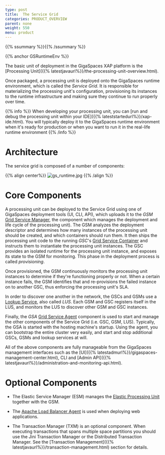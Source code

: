 ```yaml
---
type: post
title:  The Service Grid
categories: PRODUCT_OVERVIEW
parent: none
weight: 550
menu: product
---
```


{{%  ssummary %}}{{%  /ssummary %}}

{{%  anchor GSRuntimeEnv %}}




The basic unit of deployment in the GigaSpaces XAP platform is the [Processing Unit]({{% latestjavaurl%}}/the-processing-unit-overview.html).

Once packaged, a processing unit is deployed onto the GigaSpaces runtime environment, which is called the *Service Grid*. It is responsible for materializing the processing unit's configuration, provisioning its instances to the runtime infrastructure and making sure they continue to run properly over time.


{{%  info %}}
When developing your processing unit, you can [run and debug the processing unit within your IDE]({{% lateststartedurl%}}/xap-ide.html). You will typically deploy it to the GigaSpaces runtime environment when it's ready for production or when you want to run it in the real-life runtime environment
{{%  /info %}}

# Architecture

The service grid is composed of a number of components:

{{% align center%}}
![gs_runtime.jpg](/attachment_files/gs_runtime.jpg)
{{% /align %}}


# Core Components

A processing unit can be deployed to the Service Grid using one of GigaSpaces deployment tools (UI, CLI, API), which uploads it to the *GSM* [Grid Service Manager](./service-grid.html#gsm), the component which manages the deployment and life cycle of the processing unit). The GSM analyzes the deployment descriptor and determines how many instances of the processing unit should be created, and which containers should run them. It then ships the processing unit code to the running *GSC*'s [Grid Service Container](./service-grid.html#gsc) and instructs them to instantiate the processing unit instances. The GSC provides an isolated runtime for the processing unit instance, and exposes its state to the GSM for monitoring. This phase in the deployment process is called *provisioning*.

Once provisioned, the GSM continuously monitors the processing unit instances to determine if they're functioning properly or not. When a certain instance fails, the GSM identifies that and re-provisions the failed instance on to another GSC, thus enforcing the processing unit's SLA.

In order to discover one another in the network, the GSCs and GSMs use a [Lookup Service](./service-grid.html#lus), also called *LUS*. Each GSM and GSC registers itself in the LUS, and monitors the LUS to discover other GSM and GSC instances.

Finally, the *GSA* [Grid Service Agent](./service-grid.html#gsa) component is used to start and manage the other components of the Service Grid (i.e. GSC, GSM, LUS). Typically, the GSA is started with the hosting machine's startup. Using the agent, you can bootstrap the entire cluster very easily, and start and stop additional GSCs, GSMs and lookup services at will.

All of the above components are fully manageable from the GigaSpaces management interfaces such as the [UI]({{% latestadmurl%}}/gigaspaces-management-center.html), CLI and [Admin API]({{% latestjavaurl%}}/administration-and-monitoring-api.html).

# Optional Components

* The Elastic Service Manager (ESM) manages the [Elastic Processing Unit]({{<latestjavaurl>}}/elastic-processing-unit-overview.html) together with the GSM.

* The [Apache Load Balancer Agent]({{<latestjavaurl>}}/apache-load-balancer-agent.html) is used when deploying web applications.

* The Transaction Manager (TXM) is an optional component. When executing transactions that spans multiple space partitions you should use the Jini Transaction Manager or the Distributed Transaction Manager. See the [Transaction Management]({{% latestjavaurl%}}/transaction-management.html) section for details.

